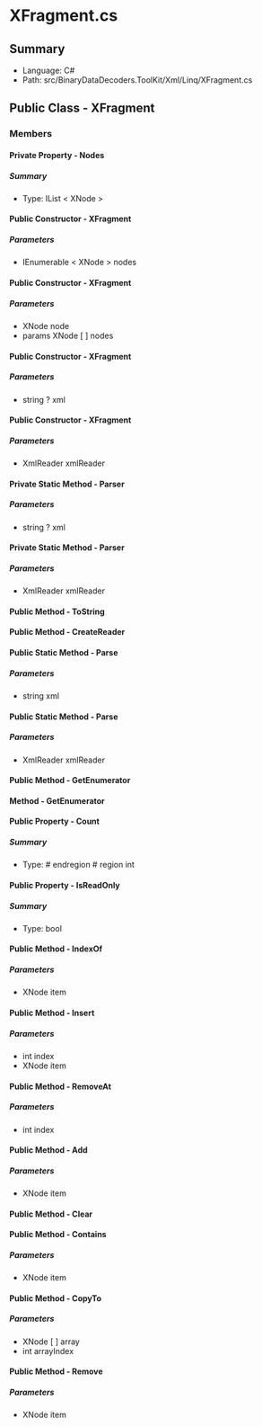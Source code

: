 ﻿# XFragment.cs

## Summary

* Language: C#
* Path: src/BinaryDataDecoders.ToolKit/Xml/Linq/XFragment.cs

## Public Class - XFragment

### Members

#### Private Property - Nodes

##### Summary

 * Type: IList < XNode > 

#### Public Constructor - XFragment

#####  Parameters

 - IEnumerable < XNode > nodes 

#### Public Constructor - XFragment

#####  Parameters

 - XNode node 
 - params XNode [  ] nodes 

#### Public Constructor - XFragment

#####  Parameters

 - string ? xml 

#### Public Constructor - XFragment

#####  Parameters

 - XmlReader xmlReader 

#### Private Static Method - Parser

#####  Parameters

 - string ? xml 

#### Private Static Method - Parser

#####  Parameters

 - XmlReader xmlReader 

#### Public Method - ToString


#### Public Method - CreateReader


#### Public Static Method - Parse

#####  Parameters

 - string xml 

#### Public Static Method - Parse

#####  Parameters

 - XmlReader xmlReader 

#### Public Method - GetEnumerator


#### Method - GetEnumerator


#### Public Property - Count

##### Summary

 * Type: # endregion  # region  int 

#### Public Property - IsReadOnly

##### Summary

 * Type: bool 

#### Public Method - IndexOf

#####  Parameters

 - XNode item 

#### Public Method - Insert

#####  Parameters

 - int index 
 - XNode item 

#### Public Method - RemoveAt

#####  Parameters

 - int index 

#### Public Method - Add

#####  Parameters

 - XNode item 

#### Public Method - Clear


#### Public Method - Contains

#####  Parameters

 - XNode item 

#### Public Method - CopyTo

#####  Parameters

 - XNode [  ] array 
 - int arrayIndex 

#### Public Method - Remove

#####  Parameters

 - XNode item 

